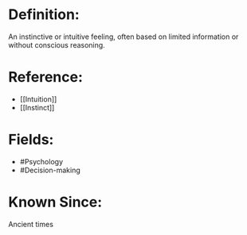 

# Definition:
An instinctive or intuitive feeling, often based on limited information or without conscious reasoning.

# Reference:
- [[Intuition]]
- [[Instinct]]

# Fields: 
- #Psychology
- #Decision-making

# Known Since:
Ancient times

